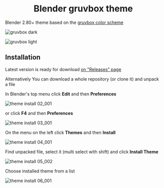 # <div align="center">Blender gruvbox theme</div>

Blender 2.80+ theme based on the [gruvbox color scheme](https://github.com/morhetz/gruvbox)

![gruvbox dark](https://github.com/SylEleuth/blender-gruvbox/assets/33354262/1771e5d7-335e-4773-a5f2-fac2ccf43d46)

![gruvbox light](https://github.com/SylEleuth/blender-gruvbox/assets/33354262/49dce51f-9eb0-41bb-8a84-1850349e4ecf)

Installation
------------

Latest version is ready for download [on "Releases" page](https://github.com/SylEleuth/blender-gruvbox/releases)

Alternatively You can download a whole repository (or clone it) and unpack a file

In Blender's top menu click **Edit** and then **Preferences**

![theme install 02_001](https://user-images.githubusercontent.com/33354262/77268729-bd9c6f80-6c9e-11ea-86bb-740407dc4737.png)

or click **F4** and then **Preferences**

![theme install 03_001](https://user-images.githubusercontent.com/33354262/77268731-becd9c80-6c9e-11ea-8a8b-7310807d3584.png)

On the menu on the left click **Themes** and then **Install**

![theme install 04_001](https://user-images.githubusercontent.com/33354262/77268735-c12ff680-6c9e-11ea-8eb8-9cc7a5ae5e5e.png)

Find unpacked file, select it (multi select with shift) and click **Install Theme**

![theme install 05_002](https://user-images.githubusercontent.com/33354262/77268758-d442c680-6c9e-11ea-9a88-3e5ca1061ae6.png)

Choose installed theme from a list

![theme install 06_001](https://user-images.githubusercontent.com/33354262/77268760-d6a52080-6c9e-11ea-829b-eb0ad7f9c113.png)
